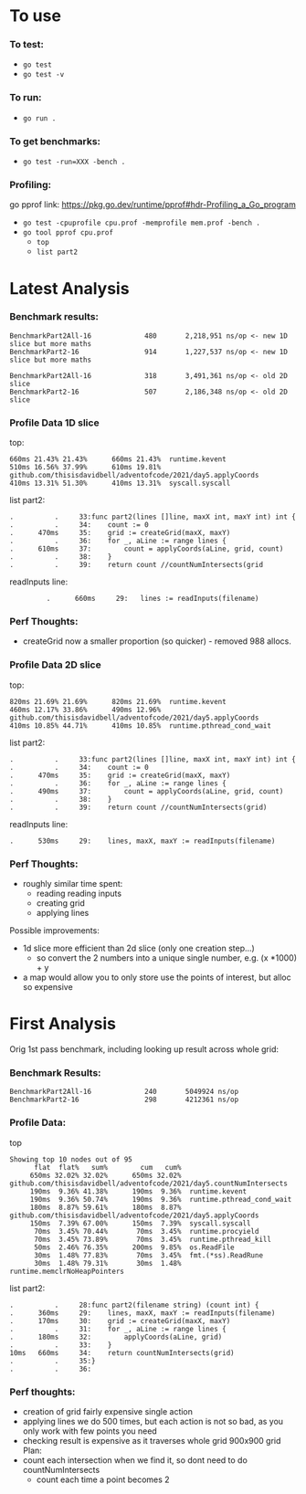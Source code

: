 # To use

### To test:
- `go test`
- `go test -v`

### To run:
- `go run .`

### To get benchmarks:
- `go test -run=XXX -bench .`

### Profiling:
go pprof link: https://pkg.go.dev/runtime/pprof#hdr-Profiling_a_Go_program

- `go test -cpuprofile cpu.prof -memprofile mem.prof -bench .`
- `go tool pprof cpu.prof`
  - `top`
  - `list part2`


# Latest Analysis

### Benchmark results:
```
BenchmarkPart2All-16    	     480	   2,218,951 ns/op <- new 1D slice but more maths
BenchmarkPart2-16       	     914	   1,227,537 ns/op <- new 1D slice but more maths

BenchmarkPart2All-16    	     318	   3,491,361 ns/op <- old 2D slice
BenchmarkPart2-16       	     507	   2,186,348 ns/op <- old 2D slice
```

### Profile Data 1D slice
top:
```
660ms 21.43% 21.43%      660ms 21.43%  runtime.kevent
510ms 16.56% 37.99%      610ms 19.81%  github.com/thisisdavidbell/adventofcode/2021/day5.applyCoords
410ms 13.31% 51.30%      410ms 13.31%  syscall.syscall
```

list part2:
```
.          .     33:func part2(lines []line, maxX int, maxY int) int {
.          .     34:	count := 0
.      470ms     35:	grid := createGrid(maxX, maxY)
.          .     36:	for _, aLine := range lines {
.      610ms     37:		count = applyCoords(aLine, grid, count)
.          .     38:	}
.          .     39:	return count //countNumIntersects(grid
```

readInputs line:
```
         .      660ms     29:	lines := readInputs(filename)
```

### Perf Thoughts:
- createGrid now a smaller proportion (so quicker) - removed 988 allocs.

### Profile Data 2D slice
top:
```
820ms 21.69% 21.69%      820ms 21.69%  runtime.kevent
460ms 12.17% 33.86%      490ms 12.96%  github.com/thisisdavidbell/adventofcode/2021/day5.applyCoords
410ms 10.85% 44.71%      410ms 10.85%  runtime.pthread_cond_wait
```

list part2:
```
.          .     33:func part2(lines []line, maxX int, maxY int) int {
.          .     34:	count := 0
.      470ms     35:	grid := createGrid(maxX, maxY)
.          .     36:	for _, aLine := range lines {
.      490ms     37:		count = applyCoords(aLine, grid, count)
.          .     38:	}
.          .     39:	return count //countNumIntersects(grid)
```

readInputs line:
```
.      530ms     29:	lines, maxX, maxY := readInputs(filename)
```

### Perf Thoughts:
- roughly similar time spent:
  - reading reading inputs
  - creating grid
  - applying lines

Possible improvements:
- 1d slice more efficient than 2d slice (only one creation step...)
  - so convert the 2 numbers into a unique single number, e.g. (x *1000) + y
- a map would allow you to only store use the points of interest, but alloc so expensive

# First Analysis
Orig 1st pass benchmark, including looking up result across whole grid:

### Benchmark Results:

```
BenchmarkPart2All-16    	     240	   5049924 ns/op
BenchmarkPart2-16       	     298	   4212361 ns/op
```

### Profile Data:
top
```
Showing top 10 nodes out of 95
      flat  flat%   sum%        cum   cum%
     650ms 32.02% 32.02%      650ms 32.02%  github.com/thisisdavidbell/adventofcode/2021/day5.countNumIntersects
     190ms  9.36% 41.38%      190ms  9.36%  runtime.kevent
     190ms  9.36% 50.74%      190ms  9.36%  runtime.pthread_cond_wait
     180ms  8.87% 59.61%      180ms  8.87%  github.com/thisisdavidbell/adventofcode/2021/day5.applyCoords
     150ms  7.39% 67.00%      150ms  7.39%  syscall.syscall
      70ms  3.45% 70.44%       70ms  3.45%  runtime.procyield
      70ms  3.45% 73.89%       70ms  3.45%  runtime.pthread_kill
      50ms  2.46% 76.35%      200ms  9.85%  os.ReadFile
      30ms  1.48% 77.83%       70ms  3.45%  fmt.(*ss).ReadRune
      30ms  1.48% 79.31%       30ms  1.48%  runtime.memclrNoHeapPointers
```
list part2:
```
.          .     28:func part2(filename string) (count int) {
.      360ms     29:	lines, maxX, maxY := readInputs(filename)
.      170ms     30:	grid := createGrid(maxX, maxY)
.          .     31:	for _, aLine := range lines {
.      180ms     32:		applyCoords(aLine, grid)
.          .     33:	}
10ms   660ms     34:	return countNumIntersects(grid)
.          .     35:}
.          .     36:
```
### Perf thoughts:
- creation of grid fairly expensive single action
- applying lines we do 500 times, but each action is not so bad, as you only work with few points you need
- checking result is expensive as it traverses whole grid 900x900 grid
Plan:
- count each intersection when we find it, so dont need to do countNumIntersects
  - count each time a point becomes 2